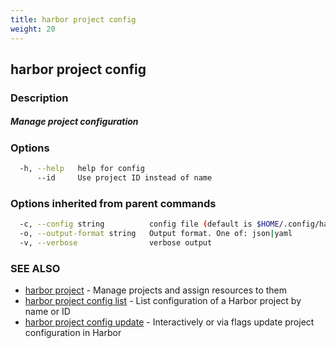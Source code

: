 ```yaml
---
title: harbor project config
weight: 20
---
```

## harbor project config

### Description

##### Manage project configuration

### Options

```sh
  -h, --help   help for config
      --id     Use project ID instead of name
```

### Options inherited from parent commands

```sh
  -c, --config string          config file (default is $HOME/.config/harbor-cli/config.yaml)
  -o, --output-format string   Output format. One of: json|yaml
  -v, --verbose                verbose output
```

### SEE ALSO

* [harbor project](harbor-project.md)	 - Manage projects and assign resources to them
* [harbor project config list](harbor-project-config-list.md)	 - List configuration of a Harbor project by name or ID
* [harbor project config update](harbor-project-config-update.md)	 - Interactively or via flags update project configuration in Harbor

